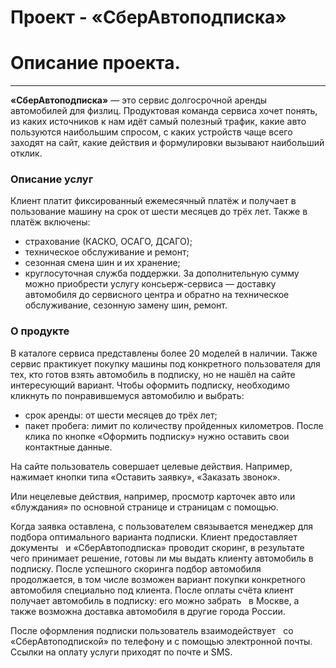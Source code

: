 # Проект -   «СберАвтоподписка»
# Описание проекта.
_____
**«СберАвтоподписка»** — это сервис долгосрочной аренды автомобилей для физлиц. Продуктовая команда сервиса хочет понять, из каких источников к нам идёт самый полезный трафик,
какие авто пользуются наибольшим спросом, с каких устройств чаще всего заходят на сайт, какие действия
и формулировки вызывают наибольший отклик.

### Описание услуг
Клиент платит фиксированный ежемесячный платёж и получает в пользование машину на срок от шести месяцев до трёх лет.
Также в платёж включены:
- страхование (КАСКО, ОСАГО, ДСАГО);
- техническое обслуживание и ремонт;
- сезонная смена шин и их хранение;
- круглосуточная служба поддержки.
За дополнительную сумму можно приобрести услугу консьерж-сервиса —
доставку автомобиля до сервисного центра и обратно на техническое
обслуживание, сезонную замену шин, ремонт.
### О продукте

В каталоге сервиса представлены более 20 моделей в наличии. Также сервис практикует покупку машины под конкретного пользователя для тех,
кто готов взять автомобиль в подписку, но не нашёл на сайте интересующий вариант.
Чтобы оформить подписку, необходимо кликнуть по понравившемуся автомобилю и выбрать:
- срок аренды: от шести месяцев до трёх лет;
- пакет пробега: лимит по количеству пройденных километров.
После клика по кнопке «Оформить подписку» нужно оставить свои контактные данные.

На сайте пользователь совершает целевые действия. Например, нажимает кнопки типа «Оставить заявку», «Заказать звонок».

Или нецелевые действия, например, просмотр карточек авто или «блуждания» по основной странице и страницам с помощью.

Когда заявка оставлена, с пользователем связывается менеджер для подбора оптимального варианта подписки. Клиент предоставляет документы   и «СберАвтоподписка» проводит скоринг,
в результате чего принимает решение, готовы ли мы выдать клиенту автомобиль в подписку. После успешного скоринга подбор автомобиля продолжается, в том числе возможен вариант
покупки конкретного автомобиля специально под клиента. После оплаты счёта клиент получает автомобиль в подписку: его можно забрать   в Москве, а также возможна доставка
автомобиля в другие города России.

После оформления подписки пользователь взаимодействует   со «СберАвтоподпиской» по телефону и с помощью электронной почты. Ссылки на оплату услуги приходят по почте и SMS. 

